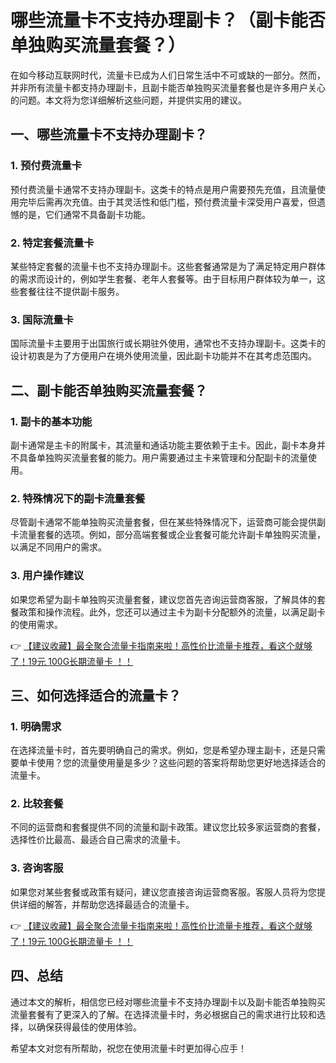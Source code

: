 # 哪些流量卡不支持办理副卡？（副卡能否单独购买流量套餐？）

在如今移动互联网时代，流量卡已成为人们日常生活中不可或缺的一部分。然而，并非所有流量卡都支持办理副卡，且副卡能否单独购买流量套餐也是许多用户关心的问题。本文将为您详细解析这些问题，并提供实用的建议。

## 一、哪些流量卡不支持办理副卡？

### 1. 预付费流量卡
预付费流量卡通常不支持办理副卡。这类卡的特点是用户需要预先充值，且流量使用完毕后需再次充值。由于其灵活性和低门槛，预付费流量卡深受用户喜爱，但遗憾的是，它们通常不具备副卡功能。

### 2. 特定套餐流量卡
某些特定套餐的流量卡也不支持办理副卡。这些套餐通常是为了满足特定用户群体的需求而设计的，例如学生套餐、老年人套餐等。由于目标用户群体较为单一，这些套餐往往不提供副卡服务。

### 3. 国际流量卡
国际流量卡主要用于出国旅行或长期驻外使用，通常也不支持办理副卡。这类卡的设计初衷是为了方便用户在境外使用流量，因此副卡功能并不在其考虑范围内。

## 二、副卡能否单独购买流量套餐？

### 1. 副卡的基本功能
副卡通常是主卡的附属卡，其流量和通话功能主要依赖于主卡。因此，副卡本身并不具备单独购买流量套餐的能力。用户需要通过主卡来管理和分配副卡的流量使用。

### 2. 特殊情况下的副卡流量套餐
尽管副卡通常不能单独购买流量套餐，但在某些特殊情况下，运营商可能会提供副卡流量套餐的选项。例如，部分高端套餐或企业套餐可能允许副卡单独购买流量，以满足不同用户的需求。

### 3. 用户操作建议
如果您希望为副卡单独购买流量套餐，建议您首先咨询运营商客服，了解具体的套餐政策和操作流程。此外，您还可以通过主卡为副卡分配额外的流量，以满足副卡的使用需求。

👉 [【建议收藏】最全聚合流量卡指南来啦！高性价比流量卡推荐，看这个就够了！19元 100G长期流量卡 ！！](https://bit.ly/Liuliangka)

## 三、如何选择适合的流量卡？

### 1. 明确需求
在选择流量卡时，首先要明确自己的需求。例如，您是希望办理主副卡，还是只需要单卡使用？您的流量使用量是多少？这些问题的答案将帮助您更好地选择适合的流量卡。

### 2. 比较套餐
不同的运营商和套餐提供不同的流量和副卡政策。建议您比较多家运营商的套餐，选择性价比最高、最适合自己需求的流量卡。

### 3. 咨询客服
如果您对某些套餐或政策有疑问，建议您直接咨询运营商客服。客服人员将为您提供详细的解答，并帮助您选择最适合的流量卡。

👉 [【建议收藏】最全聚合流量卡指南来啦！高性价比流量卡推荐，看这个就够了！19元 100G长期流量卡 ！！](https://bit.ly/Liuliangka)

## 四、总结

通过本文的解析，相信您已经对哪些流量卡不支持办理副卡以及副卡能否单独购买流量套餐有了更深入的了解。在选择流量卡时，务必根据自己的需求进行比较和选择，以确保获得最佳的使用体验。

希望本文对您有所帮助，祝您在使用流量卡时更加得心应手！